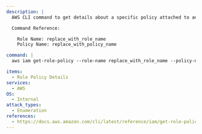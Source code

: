```yaml
---
description: |
  AWS CLI command to get details about a specific policy attached to an IAM role.

  Command Reference:

  	Role Name: replace_with_role_name
  	Policy Name: replace_with_policy_name

command: |
  aws iam get-role-policy --role-name replace_with_role_name --policy-name replace_with_policy_name

items:
  - Role Policy Details
services:
  - AWS
OS:
  - Internal
attack_types:
  - Enumeration
references:
  - https://docs.aws.amazon.com/cli/latest/reference/iam/get-role-policy.html
---
```

